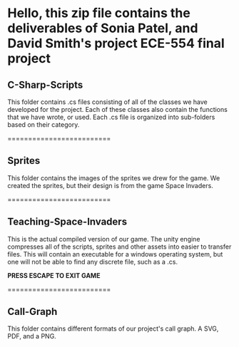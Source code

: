 Hello, this zip file contains the deliverables of Sonia Patel, and David Smith's
project ECE-554 final project
========================

<h2>C-Sharp-Scripts</h2>

This folder contains .cs files consisting of all of the classes we have developed for the project.
Each of these classes also contain the functions that we have wrote, or used.
Each .cs file is organized into sub-folders based on their category.

=========================

<h2>Sprites</h2>

This folder contains the images of the sprites we drew for the game. We created the sprites, but their design is from the game
Space Invaders.

=========================

<h2>Teaching-Space-Invaders</h2>

This is the actual compiled version of our game. The unity engine compresses all of the scripts, sprites and other assets into
easier to transfer files. This will contain an executable for a windows operating system, but one will not be able to find any
discrete file, such as a .cs.

**PRESS ESCAPE TO EXIT GAME**

=========================

<h2>Call-Graph</h2>

This folder contains different formats of our project's call graph. A SVG, PDF, and a PNG.
